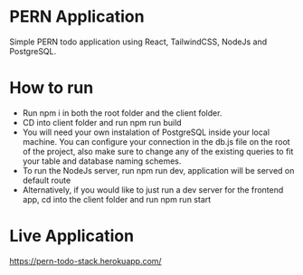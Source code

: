 # PERN Application

Simple PERN todo application using React, TailwindCSS, NodeJs and PostgreSQL.

# How to run

- Run npm i in both the root folder and the client folder.
- CD into client folder and run npm run build
- You will need your own instalation of PostgreSQL inside your local machine. You can configure your connection in the db.js file on the root of the project, also make sure to change any of the existing queries to fit your table and database naming schemes.
- To run the NodeJs server, run npm run dev, application will be served on default route
- Alternatively, if you would like to just run a dev server for the frontend app, cd into the client folder and run npm run start

# Live Application

https://pern-todo-stack.herokuapp.com/
